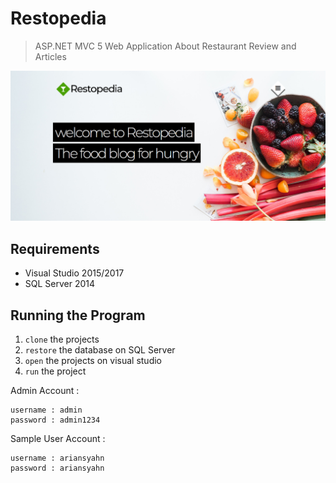 # Restopedia

> ASP.NET MVC 5 Web Application About Restaurant Review and Articles

![](ss.jpg)

## Requirements

- Visual Studio 2015/2017
- SQL Server 2014

## Running the Program

1. `clone` the projects
2. `restore` the database on SQL Server
3. `open` the projects on visual studio
4. `run` the project

Admin Account :

    username : admin
    password : admin1234

Sample User Account :

    username : ariansyahn
    password : ariansyahn

